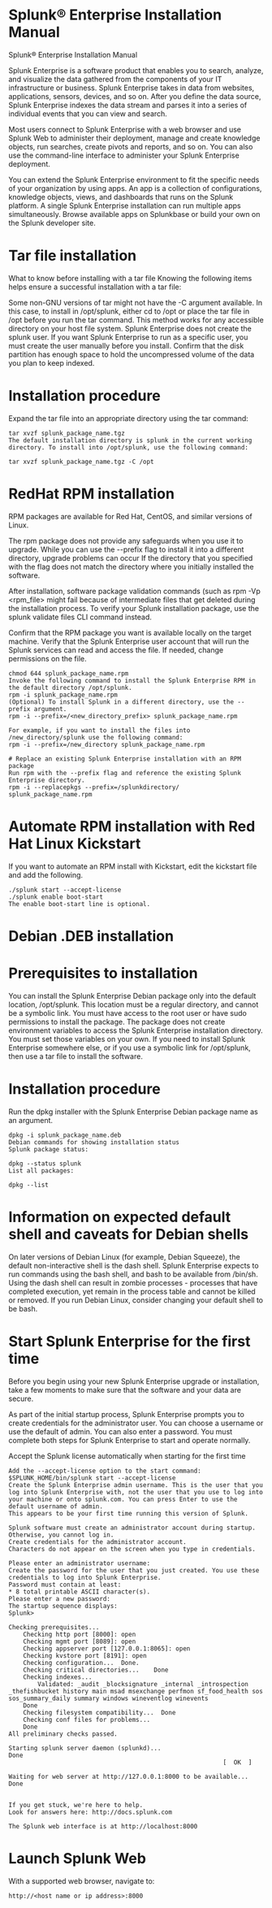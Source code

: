 # Splunk® Enterprise Installation Manual

Splunk® Enterprise Installation Manual

Splunk Enterprise is a software product that enables you to search, analyze, and visualize the data gathered from the components of your IT infrastructure or business. Splunk Enterprise takes in data from websites, applications, sensors, devices, and so on. After you define the data source, Splunk Enterprise indexes the data stream and parses it into a series of individual events that you can view and search.

Most users connect to Splunk Enterprise with a web browser and use Splunk Web to administer their deployment, manage and create knowledge objects, run searches, create pivots and reports, and so on. You can also use the command-line interface to administer your Splunk Enterprise deployment.

You can extend the Splunk Enterprise environment to fit the specific needs of your organization by using apps. An app is a collection of configurations, knowledge objects, views, and dashboards that runs on the Splunk platform. A single Splunk Enterprise installation can run multiple apps simultaneously. Browse available apps on Splunkbase or build your own on the Splunk developer site.

# Tar file installation
What to know before installing with a tar file
Knowing the following items helps ensure a successful installation with a tar file:

Some non-GNU versions of tar might not have the -C argument available. In this case, to install in /opt/splunk, either cd to /opt or place the tar file in /opt before you run the tar command. This method works for any accessible directory on your host file system.
Splunk Enterprise does not create the splunk user. If you want Splunk Enterprise to run as a specific user, you must create the user manually before you install.
Confirm that the disk partition has enough space to hold the uncompressed volume of the data you plan to keep indexed.


# Installation procedure
Expand the tar file into an appropriate directory using the tar command:

```
tar xvzf splunk_package_name.tgz
The default installation directory is splunk in the current working directory. To install into /opt/splunk, use the following command:

tar xvzf splunk_package_name.tgz -C /opt

```

# RedHat RPM installation
RPM packages are available for Red Hat, CentOS, and similar versions of Linux.

The rpm package does not provide any safeguards when you use it to upgrade. While you can use the --prefix flag to install it into a different directory, upgrade problems can occur If the directory that you specified with the flag does not match the directory where you initially installed the software.

After installation, software package validation commands (such as rpm -Vp <rpm_file> might fail because of intermediate files that get deleted during the installation process. To verify your Splunk installation package, use the splunk validate files CLI command instead.

Confirm that the RPM package you want is available locally on the target machine.
Verify that the Splunk Enterprise user account that will run the Splunk services can read and access the file.
If needed, change permissions on the file.

```
chmod 644 splunk_package_name.rpm
Invoke the following command to install the Splunk Enterprise RPM in the default directory /opt/splunk.
rpm -i splunk_package_name.rpm
(Optional) To install Splunk in a different directory, use the --prefix argument.
rpm -i --prefix=/<new_directory_prefix> splunk_package_name.rpm

For example, if you want to install the files into /new_directory/splunk use the following command:
rpm -i --prefix=/new_directory splunk_package_name.rpm

# Replace an existing Splunk Enterprise installation with an RPM package
Run rpm with the --prefix flag and reference the existing Splunk Enterprise directory.
rpm -i --replacepkgs --prefix=/splunkdirectory/ splunk_package_name.rpm
```

# Automate RPM installation with Red Hat Linux Kickstart
If you want to automate an RPM install with Kickstart, edit the kickstart file and add the following.

```
./splunk start --accept-license
./splunk enable boot-start 
The enable boot-start line is optional.
```

# Debian .DEB installation
# Prerequisites to installation
You can install the Splunk Enterprise Debian package only into the default location, /opt/splunk.
This location must be a regular directory, and cannot be a symbolic link.
You must have access to the root user or have sudo permissions to install the package.
The package does not create environment variables to access the Splunk Enterprise installation directory. You must set those variables on your own.
If you need to install Splunk Enterprise somewhere else, or if you use a symbolic link for /opt/splunk, then use a tar file to install the software.

# Installation procedure
Run the dpkg installer with the Splunk Enterprise Debian package name as an argument.

```
dpkg -i splunk_package_name.deb
Debian commands for showing installation status
Splunk package status:

dpkg --status splunk
List all packages:

dpkg --list
```

# Information on expected default shell and caveats for Debian shells

On later versions of Debian Linux (for example, Debian Squeeze), the default non-interactive shell is the dash shell. Splunk Enterprise expects to run commands using the bash shell, and bash to be available from /bin/sh. Using the dash shell can result in zombie processes - processes that have completed execution, yet remain in the process table and cannot be killed or removed. If you run Debian Linux, consider changing your default shell to be bash.

# Start Splunk Enterprise for the first time
Before you begin using your new Splunk Enterprise upgrade or installation, take a few moments to make sure that the software and your data are secure.

As part of the initial startup process, Splunk Enterprise prompts you to create credentials for the administrator user. You can choose a username or use the default of admin. You can also enter a password. You must complete both steps for Splunk Enterprise to start and operate normally.



Accept the Splunk license automatically when starting for the first time

```
Add the --accept-license option to the start command:
$SPLUNK_HOME/bin/splunk start --accept-license
Create the Splunk Enterprise admin username. This is the user that you log into Splunk Enterprise with, not the user that you use to log into your machine or onto splunk.com. You can press Enter to use the default username of admin.
This appears to be your first time running this version of Splunk.

Splunk software must create an administrator account during startup. Otherwise, you cannot log in.
Create credentials for the administrator account.
Characters do not appear on the screen when you type in credentials.

Please enter an administrator username:
Create the password for the user that you just created. You use these credentials to log into Splunk Enterprise.
Password must contain at least:
* 8 total printable ASCII character(s).
Please enter a new password:
The startup sequence displays:
Splunk> 

Checking prerequisites...
	Checking http port [8000]: open
	Checking mgmt port [8089]: open
	Checking appserver port [127.0.0.1:8065]: open
	Checking kvstore port [8191]: open
	Checking configuration...  Done.
	Checking critical directories...	Done
	Checking indexes...
		Validated: _audit _blocksignature _internal _introspection _thefishbucket history main msad msexchange perfmon sf_food_health sos sos_summary_daily summary windows wineventlog winevents
	Done
	Checking filesystem compatibility...  Done
	Checking conf files for problems...
	Done
All preliminary checks passed.

Starting splunk server daemon (splunkd)...  
Done
                                                           [  OK  ]

Waiting for web server at http://127.0.0.1:8000 to be available... Done


If you get stuck, we're here to help.  
Look for answers here: http://docs.splunk.com

The Splunk web interface is at http://localhost:8000
```


# Launch Splunk Web
With a supported web browser, navigate to:

```
http://<host name or ip address>:8000
```

